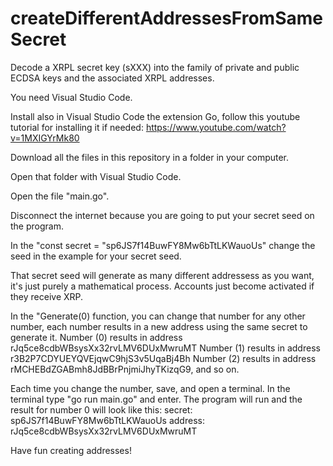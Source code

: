 # createDifferentAddressesFromSameSecret

Decode a XRPL secret key (sXXX) into the family of private and public ECDSA keys and the associated XRPL addresses.

You need Visual Studio Code.

Install also in Visual Studio Code the extension Go, follow this youtube tutorial for installing it if needed: https://www.youtube.com/watch?v=1MXIGYrMk80

Download all the files in this repository in a folder in your computer.

Open that folder with Visual Studio Code.

Open the file "main.go".

Disconnect the internet because you are going to put your secret seed on the program.

In the "const secret = "sp6JS7f14BuwFY8Mw6bTtLKWauoUs" change the seed in the example for your secret seed.

That secret seed will generate as many different addressess as you want, it's just purely a mathematical process. Accounts just become activated if they receive XRP.

In the "Generate(0) function, you can change that number for any other number, each number results in a new address using the same secret to generate it.
Number (0) results in address rJq5ce8cdbWBsysXx32rvLMV6DUxMwruMT
Number (1) results in address r3B2P7CDYUEYQVEjqwC9hjS3v5UqaBj4Bh
Number (2) results in address rMCHEBdZGABmh8JdBBrPnjmiJhyTKizqG9, and so on.

Each time you change the number, save, and open a terminal. In the terminal type "go run main.go" and enter. The program will run and the result for number 0 will look like this:
secret: sp6JS7f14BuwFY8Mw6bTtLKWauoUs address: rJq5ce8cdbWBsysXx32rvLMV6DUxMwruMT

Have fun creating addresses!



